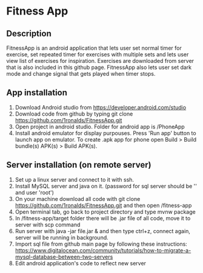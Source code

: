 # Fitness App

## Description
FitnessApp is an android application that lets user set normal timer for exercise, set repeated timer for exercises with 
multiple sets and lets user view list of exercises for inspiration. Exercises are downloaded from server that is also
included in this github page. FitnessApp also lets user set dark mode and change signal that gets played when timer stops.

## App installation
1) Download Android studio from https://developer.android.com/studio
2) Download code from github by typing git clone https://github.com/1ronalds/FitnessApp.git
3) Open project in android studio. Folder for android app is /PhoneApp
4) Install android emulator for display purpouses. Press 'Run app' button to launch app on emulator.
To create .apk app for phone open Build > Build bundle(s) APK(s) > Build APK(s).

## Server installation (on remote server)
1) Set up a linux server and connect to it with ssh.
2) Install MySQL server and java on it. (password for sql server should be '' and user 'root')
3) On your machine download all code with git clone https://github.com/1ronalds/FitnessApp.git and then open /fitness-app
4) Open terminal tab, go back to project directory and type mvnw package
5) In /fitness-app/target folder there will be .jar file of all code, move it to server with scp command
6) Run server with java -jar file.jar & and then type ctrl+z, connect again, server will be running in background.
7) Import sql file from github main page by following these instructions:
https://www.digitalocean.com/community/tutorials/how-to-migrate-a-mysql-database-between-two-servers
8) Edit android application's code to reflect new server
